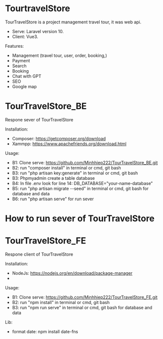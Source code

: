# TourtravelStore

TourTravelStore is a project management travel tour, it was web api.

-   Serve: Laravel version 10.
-   Client: Vue3.

Features:

-   Management (travel tour, user, order, booking,)
-   Payment
-   Search
-   Booking
-   Chat with GPT
-   SEO
-   Google map

# TourTravelStore_BE

Respone sever of TourTravelStore

Installation:

-   Composer: https://getcomposer.org/download
-   Xammpp: https://www.apachefriends.org/download.html

Usage:

-   B1: Clone serve: https://github.com/Minhhiep222/TourTravelStore_BE.git
-   B2: run "composer install" in terminal or cmd, git bash
-   B3: run "php artisan key:generate" in terminal or cmd, git bash
-   B3: Phpmyadmin create a table database
-   B4: In file .env look for line 14: DB_DATABASE="your-name-database"
-   B5: run "php artisan migrate --seed" in terminal or cmd, git bash for database and data
-   B6: run "php artisan serve" for run sever

# How to run sever of TourTravelStore

# TourTravelStore_FE

Respone client of TourTravelStore

Installation:

-   NodeJs: https://nodejs.org/en/download/package-manager
-

Usage:

-   B1: Clone serve: https://github.com/Minhhiep222/TourTravelStore_FE.git
-   B2: run "npm install" in terminal or cmd, git bash
-   B3: run "npm run serve" in terminal or cmd, git bash for database and data

Lib:

-   format date: npm install date-fns
